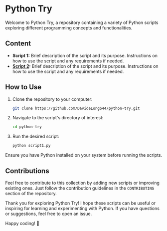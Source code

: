 # Python Try

Welcome to Python Try, a repository containing a variety of Python scripts exploring different programming concepts and functionalities.

## Content

- **Script 1:** Brief description of the script and its purpose. Instructions on how to use the script and any requirements if needed.
- **[Script 2](script2.py):** Brief description of the script and its purpose. Instructions on how to use the script and any requirements if needed.

<!-- Add more script entries as needed -->

## How to Use

1. Clone the repository to your computer:

    ```bash
    git clone https://github.com/DavideLongo44/python-try.git
    ```

2. Navigate to the script's directory of interest:

    ```bash
    cd python-try
    ```

3. Run the desired script:

    ```bash
    python script1.py
    ```

Ensure you have Python installed on your system before running the scripts.

## Contributions

Feel free to contribute to this collection by adding new scripts or improving existing ones. Just follow the contribution guidelines in the `CONTRIBUTING` section of the repository.

Thank you for exploring Python Try! I hope these scripts can be useful or inspiring for learning and experimenting with Python. If you have questions or suggestions, feel free to open an issue.

Happy coding! 🚀
